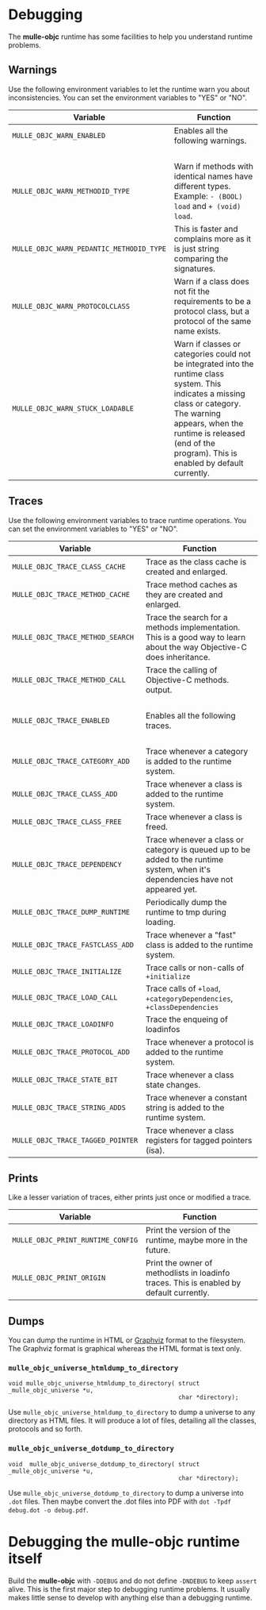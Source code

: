 # Debugging

The **mulle-objc** runtime has some facilities to help you understand runtime
problems.

## Warnings

Use the following environment variables to let the runtime warn you about
inconsistencies. You can set the environment variables to "YES" or "NO".


Variable                              |  Function
------------------------------------- | --------------------------------
`MULLE_OBJC_WARN_ENABLED`             | Enables all the following warnings.
&nbsp;                                | &nbsp;
`MULLE_OBJC_WARN_METHODID_TYPE`       | Warn if methods with identical names have different types. Example: `- (BOOL) load` and `+ (void) load`.
`MULLE_OBJC_WARN_PEDANTIC_METHODID_TYPE` | This is faster and complains more as it is just string comparing the signatures.
`MULLE_OBJC_WARN_PROTOCOLCLASS`       | Warn if a class does not fit the requirements to be a protocol class, but a protocol of the same name exists.
`MULLE_OBJC_WARN_STUCK_LOADABLE`      | Warn if classes or categories could not be integrated into the runtime class system. This indicates a missing class or category. The warning appears, when the runtime is released (end of the program). This is enabled by default currently.

## Traces

Use the following environment variables to trace runtime operations. You can set the environment variables to "YES" or "NO".


 Variable                               |  Function
----------------------------------------|--------------------------------
`MULLE_OBJC_TRACE_CLASS_CACHE`          | Trace as the class cache is created and enlarged.
`MULLE_OBJC_TRACE_METHOD_CACHE`         | Trace method caches as they are created and enlarged.
`MULLE_OBJC_TRACE_METHOD_SEARCH`        | Trace the search for a methods implementation. This is a good way to learn about the way Objective-C does inheritance.
`MULLE_OBJC_TRACE_METHOD_CALL`          | Trace the calling of Objective-C methods. output.
&nbsp;                                  | &nbsp;
`MULLE_OBJC_TRACE_ENABLED`              | Enables all the following traces.
&nbsp;                                  | &nbsp;
`MULLE_OBJC_TRACE_CATEGORY_ADD`         | Trace whenever a category is added to the runtime system.
`MULLE_OBJC_TRACE_CLASS_ADD`            | Trace whenever a class is added to the runtime system.
`MULLE_OBJC_TRACE_CLASS_FREE`           | Trace whenever a class is freed.
`MULLE_OBJC_TRACE_DEPENDENCY`           | Trace whenever a class or category is queued up to be added to the runtime system, when it's dependencies have not appeared yet.
`MULLE_OBJC_TRACE_DUMP_RUNTIME`         | Periodically dump the runtime to tmp during loading.
`MULLE_OBJC_TRACE_FASTCLASS_ADD`        | Trace whenever a "fast" class is added to the runtime system.
`MULLE_OBJC_TRACE_INITIALIZE`           | Trace calls or non-calls of `+initialize`
`MULLE_OBJC_TRACE_LOAD_CALL`            | Trace calls of `+load`, `+categoryDependencies`, `+classDependencies`
`MULLE_OBJC_TRACE_LOADINFO`             | Trace the enqueing of loadinfos
`MULLE_OBJC_TRACE_PROTOCOL_ADD`         | Trace whenever a protocol is added to the runtime system.
`MULLE_OBJC_TRACE_STATE_BIT`            | Trace whenever a class state changes.
`MULLE_OBJC_TRACE_STRING_ADDS`          | Trace whenever a constant string is added to the runtime system.
`MULLE_OBJC_TRACE_TAGGED_POINTER`       | Trace whenever a class registers for tagged pointers (isa).


## Prints

Like a lesser variation of traces, either prints just once or modified a trace.


 Variable                               |  Function
----------------------------------------|--------------------------------
`MULLE_OBJC_PRINT_RUNTIME_CONFIG`       | Print the version of the runtime, maybe more in the future.
`MULLE_OBJC_PRINT_ORIGIN`               | Print the owner of methodlists in loadinfo traces. This is enabled by default currently.


## Dumps

You can dump the runtime in HTML or [Graphviz](//www.graphviz.org/) format to
the filesystem. The Graphviz format is graphical whereas the HTML format is
text only.


### `mulle_objc_universe_htmldump_to_directory`

```
void mulle_objc_universe_htmldump_to_directory( struct _mulle_objc_universe *u,
                                                char *directory);
```

Use `mulle_objc_universe_htmldump_to_directory` to dump a universe to any
directory as HTML files. It will produce a lot of files, detailing all the
classes, protocols and so forth.


### `mulle_objc_universe_dotdump_to_directory`

```
void  mulle_objc_universe_dotdump_to_directory( struct _mulle_objc_universe *u,
                                                char *directory);
```

Use `mulle_objc_universe_dotdump_to_directory` to dump a universe into `.dot`
files. Then maybe convert the .dot files into PDF with
`dot -Tpdf debug.dot -o debug.pdf`.


# Debugging the mulle-objc runtime itself

Build the **mulle-objc** with `-DDEBUG` and do not define
`-DNDEBUG` to keep `assert` alive. This is the first major step to debugging
runtime problems. It usually makes little sense to develop with anything else
than a debugging runtime.

